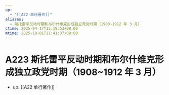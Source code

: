 ```yaml
---
up:
  - "[[A22 单行著作]]"
aliases:
  - 斯托雷平反动时期和布尔什维克形成独立政党时期（1908~1912 年 3 月）
ctime: 2025-04-17T15:19:53+08:00
mtime: 2025-10-01T11:41:37+08:00
---
```


# A223 斯托雷平反动时期和布尔什维克形成独立政党时期（1908~1912 年 3 月）

- up: [[A22 单行著作]]
